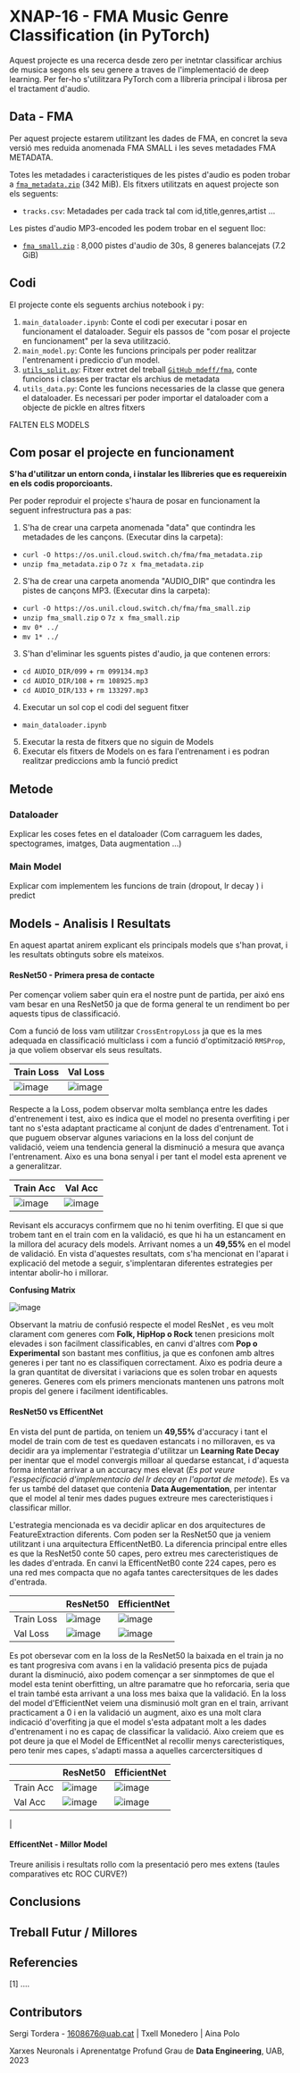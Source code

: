 # XNAP-16 - FMA Music Genre Classification (in PyTorch)

Aquest projecte es una recerca desde zero per inetntar classificar archius de musica segons els seu genere a traves de l'implementació de deep learning. Per fer-ho s'utilitzara PyTorch com a llibreria principal i librosa per el tractament d'audio.

## Data - FMA
Per aquest projecte estarem utilitzant les dades de FMA, en concret la seva versió mes reduida anomenada FMA SMALL i les seves metadades FMA METADATA.

Totes les metadades i caracteristiques de les pistes d'audio es poden trobar a [``fma_metadata.zip``](https://os.unil.cloud.switch.ch/fma/fma_metadata.zip) (342 MiB).
Els fitxers utilitzats en aquest projecte son els seguents:

* ``tracks.csv``: Metadades per cada track tal com id,title,genres,artist ...

Les pistes d'audio MP3-encoded les podem trobar en el seguent lloc:
* [``fma_small.zip``](https://os.unil.cloud.switch.ch/fma/fma_small.zip) : 8,000 pistes d'audio de 30s, 8 generes balancejats (7.2 GiB)

## Codi
El projecte conte els seguents archius notebook i py:
1. ``main_dataloader.ipynb``: Conte el codi per executar i posar en funcionament el dataloader. Seguir els passos de "com posar el projecte en funcionament" per la seva utilització.
2. ``main_model.py``: Conte les funcions principals per poder realitzar l'entrenament i prediccio d'un model. 
3. [``utils_split.py``](https://github.com/mdeff/fma/blob/master/utils.py): Fitxer extret del treball [``GitHub mdeff/fma``](https://github.com/mdeff/fma), conte funcions i classes per tractar els archius de metadata
4. ``utils_data.py``: Conte les funcions necessaries de la classe que genera el dataloader. Es necessari per poder importar el dataloader com a objecte de pickle en altres fitxers

FALTEN ELS MODELS

## Com posar el projecte en funcionament
**S'ha d'utilitzar un entorn conda, i instalar les llibreries que es requereixin en els codis proporcioants.**

Per poder reproduir el projecte s'haura de posar en funcionament la seguent infrestructura pas a pas:

1. S'ha de crear una carpeta anomenada "data" que contindra les metadades de les cançons. (Executar dins la carpeta):

  * ``curl -O https://os.unil.cloud.switch.ch/fma/fma_metadata.zip``
  * ``unzip fma_metadata.zip`` o ``7z x fma_metadata.zip``
    
2. S'ha de crear una carpeta anomenda "AUDIO_DIR" que contindra les pistes de cançons MP3. (Executar dins la carpeta):

  * ``curl -O https://os.unil.cloud.switch.ch/fma/fma_small.zip``
  * ``unzip fma_small.zip`` o ``7z x fma_small.zip``
  * ``mv 0* ../``
  * ``mv 1* ../``

3. S'han d'eliminar les sguents pistes d'audio, ja que contenen errors:

  * ``cd AUDIO_DIR/099`` + ``rm 099134.mp3``
  * ``cd AUDIO_DIR/108`` + ``rm 108925.mp3``
  * ``cd AUDIO_DIR/133`` + ``rm 133297.mp3``
  
4. Executar un sol cop el codi del seguent fitxer  

  * ``main_dataloader.ipynb``
5. Executar la resta de fitxers que no siguin de Models
6. Executar els fitxers de Models on es fara l'entrenament i es podran realitzar prediccions amb la funció predict

## Metode

### Dataloader
Explicar les coses fetes en el dataloader (Com carraguem les dades, spectogrames, imatges, Data augmentation ...)
### Main Model
Explicar com implementem les funcions de train  (dropout, lr decay ) i predict

## Models - Analisis I Resultats
En aquest apartat anirem explicant els principals models que s'han provat, i les resultats obtinguts sobre els mateixos.

#### ResNet50 - Primera presa de contacte 
Per començar voliem saber quin era el nostre punt de partida, per aixó ens vam besar en una ResNet50 ja que de forma general te un rendiment bo per aquests tipus de classificació.

Com a funció de loss vam utilitzar ``CrossEntropyLoss`` ja que es la mes adequada en classificació multiclass i com a funció d'optimització ``RMSProp``, ja que voliem observar els seus resultats. 

| Train Loss | Val Loss |
| ------------- | ------------- |
|  ![image](https://github.com/DCC-UAB/xnap-project-ed_group_16/assets/61145059/2664c425-3e74-47be-ac9a-f3c803efd206) | ![image](https://github.com/DCC-UAB/xnap-project-ed_group_16/assets/61145059/68e2fe55-960b-40d1-ba02-fba4c7cd69b7)| 

Respecte a la Loss, podem observar molta semblança entre les dades d'entrenement i test, aixo es indica que el model no presenta overfiting i per tant no s'esta adaptant practicame al conjunt de dades d'entrenament. Tot i que puguem observar algunes variacions en la loss del conjunt de validació, veiem una tendencia general la disminució a mesura que avança l'entrenament. Aixo es una bona senyal i per tant el model esta aprenent ve a generalitzar.

| Train Acc | Val Acc |
|-------------|-------------|
|![image](https://github.com/DCC-UAB/xnap-project-ed_group_16/assets/61145059/8764274d-251f-4b7a-894d-26c8d6d88a38)  | ![image](https://github.com/DCC-UAB/xnap-project-ed_group_16/assets/61145059/62ec8098-c647-488a-b9d8-d7e43ae6bb31)|

Revisant els accuracys confirmem que no hi tenim overfiting. El que si que trobem tant en el train com en la validació, es que hi ha un estancament en la millora del acuracy dels models. Arrivant nomes a un **49,55%** en el model de validació. En vista d'aquestes resultats, com s'ha mencionat en l'aparat i explicació del metode a seguir, s'implentaran diferentes estrategies per intentar abolir-ho i millorar.

 __Confusing Matrix__ 

![image](https://github.com/DCC-UAB/xnap-project-ed_group_16/assets/61145059/bf3a8ecc-6803-4a92-a5a7-31d864616c00)

Observant la matriu de confusió respecte el model ResNet , es veu molt clarament com generes com **Folk, HipHop o Rock** tenen presicions molt elevades i son facilment classificables, en canvi d'altres com **Pop o Experimental** son bastant mes conflitius, ja que es confonen amb altres generes i per tant no es classifiquen correctament. Aixo es podria deure a la gran quantitat de diversitat i variacions que es solen trobar en aquests generes. Generes com els primers mencionats mantenen uns patrons molt propis del genere i facilment identificables. 

#### ResNet50 vs EfficentNet

En vista del punt de partida, on teniem un **49,55%** d'accuracy i tant el model de train com de test es quedaven estancats i no milloraven, es va decidir ara ya implementar l'estrategia d'utilitzar un **Learning Rate Decay** per inentar que el model convergis milloar al quedarse estancat, i d'aquesta forma intentar arrivar a un accuracy mes elevat (*Es pot veure l'esspecificació d'implementacio del lr decay en l'apartat de metode*). Es va fer us també del dataset que contenia **Data Augementation**, per intentar que el model al tenir mes dades pugues extreure mes carecteristiques i classificar millor.

L'estrategia mencionada es va decidir aplicar en dos arquitectures de FeatureExtraction diferents. Com poden ser la ResNet50 que ja veniem utilitzant i una arquitectura EfficentNetB0. La diferencia principal entre elles es que la ResNet50 conte 50 capes, pero extreu mes carecteristiques de les dades d'entrada. En canvi la EfficentNetB0 conte 224 capes, pero es una red mes compacta que no agafa tantes carectersitques de les dades d'entrada.

|   | ResNet50 | EfficientNet |
|---|-------------|-------------|
|Train Loss|![image](https://github.com/DCC-UAB/xnap-project-ed_group_16/assets/61145059/5f0cc400-f8a1-4525-a52d-df0f8d2f271b) |![image](https://github.com/DCC-UAB/xnap-project-ed_group_16/assets/61145059/29dd8bb7-9374-4588-aa1c-91469fe26fe8)|
|Val Loss|![image](https://github.com/DCC-UAB/xnap-project-ed_group_16/assets/61145059/8343639d-46ee-442d-a95e-9f76dde284d2) |![image](https://github.com/DCC-UAB/xnap-project-ed_group_16/assets/61145059/0874f7b5-e5d3-4ca1-8023-32bd9bb13ecf)|

Es pot obersevar com en la loss de la ResNet50 la baixada en el train ja no es tant progresiva com avans i en la validació presenta pics de pujada durant la disminució, aixo podem començar a ser sinmptomes de que el model esta tenint oberfitting, un altre paramatre que ho reforcaria, seria que el train també esta arrivant a una loss mes baixa que la validació. En la loss del model d'EfficientNet veiem una disminusió molt gran en el train, arrivant practicament a 0 i en la validació un augment, aixo es una molt clara indicació d'overfiting ja que el model s'esta adpatant molt a les dades d'entrenament i no es capaç de classificar la validació. Aixo creiem que es pot deure ja que el Model de EfficentNet al recollir menys carecteristiques, pero tenir mes capes, s'adapti massa a aquelles carcerctersitiques d

|   | ResNet50 | EfficientNet |
|---|-------------|-------------|
|Train Acc|![image](https://github.com/DCC-UAB/xnap-project-ed_group_16/assets/61145059/4908d166-059b-4e77-bd4f-f6a93f395844) |![image](https://github.com/DCC-UAB/xnap-project-ed_group_16/assets/61145059/be1ffdd4-d54d-4b82-98c6-4c673015284f) |
|Val Acc| ![image](https://github.com/DCC-UAB/xnap-project-ed_group_16/assets/61145059/0ace934e-0a2b-45b9-b2ef-d30487dc2ef9)|![image](https://github.com/DCC-UAB/xnap-project-ed_group_16/assets/61145059/1e8cbfc0-5e92-498a-83d3-16725710be81)
 |


#### EfficentNet - Millor Model


Treure anilisis i resultats rollo com la presentació pero mes extens (taules comparatives etc ROC CURVE?)

## Conclusions

## Treball Futur / Millores

## Referencies
[1] ....



## Contributors
Sergi Tordera - 1608676@uab.cat | 
Txell Monedero                  |
Aina Polo

Xarxes Neuronals i Aprenentatge Profund
Grau de __Data Engineering__, 
UAB, 2023
